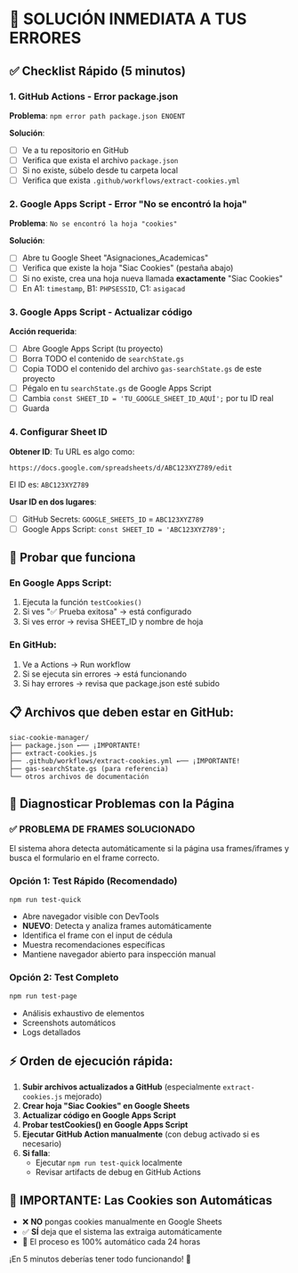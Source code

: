 # 🚨 SOLUCIÓN INMEDIATA A TUS ERRORES

## ✅ Checklist Rápido (5 minutos)

### 1. GitHub Actions - Error package.json

**Problema**: `npm error path package.json ENOENT`

**Solución**:
- [ ] Ve a tu repositorio en GitHub
- [ ] Verifica que exista el archivo `package.json`
- [ ] Si no existe, súbelo desde tu carpeta local
- [ ] Verifica que exista `.github/workflows/extract-cookies.yml`

### 2. Google Apps Script - Error "No se encontró la hoja"

**Problema**: `No se encontró la hoja "cookies"`

**Solución**:
- [ ] Abre tu Google Sheet "Asignaciones_Academicas"
- [ ] Verifica que existe la hoja "Siac Cookies" (pestaña abajo)
- [ ] Si no existe, crea una hoja nueva llamada **exactamente** "Siac Cookies"
- [ ] En A1: `timestamp`, B1: `PHPSESSID`, C1: `asigacad`

### 3. Google Apps Script - Actualizar código

**Acción requerida**:
- [ ] Abre Google Apps Script (tu proyecto)
- [ ] Borra TODO el contenido de `searchState.gs`
- [ ] Copia TODO el contenido del archivo `gas-searchState.gs` de este proyecto
- [ ] Pégalo en tu `searchState.gs` de Google Apps Script
- [ ] Cambia `const SHEET_ID = 'TU_GOOGLE_SHEET_ID_AQUÍ';` por tu ID real
- [ ] Guarda

### 4. Configurar Sheet ID

**Obtener ID**:
Tu URL es algo como:
```
https://docs.google.com/spreadsheets/d/ABC123XYZ789/edit
```
El ID es: `ABC123XYZ789`

**Usar ID en dos lugares**:
- [ ] GitHub Secrets: `GOOGLE_SHEETS_ID` = `ABC123XYZ789`
- [ ] Google Apps Script: `const SHEET_ID = 'ABC123XYZ789';`

## 🧪 Probar que funciona

### En Google Apps Script:
1. Ejecuta la función `testCookies()`
2. Si ves "✅ Prueba exitosa" → está configurado
3. Si ves error → revisa SHEET_ID y nombre de hoja

### En GitHub:
1. Ve a Actions → Run workflow
2. Si se ejecuta sin errores → está funcionando
3. Si hay errores → revisa que package.json esté subido

## 📋 Archivos que deben estar en GitHub:

```
siac-cookie-manager/
├── package.json ←── ¡IMPORTANTE!
├── extract-cookies.js
├── .github/workflows/extract-cookies.yml ←── ¡IMPORTANTE!
├── gas-searchState.gs (para referencia)
└── otros archivos de documentación
```


## 🧪 Diagnosticar Problemas con la Página

### ✅ **PROBLEMA DE FRAMES SOLUCIONADO**
El sistema ahora detecta automáticamente si la página usa frames/iframes y busca el formulario en el frame correcto.

### Opción 1: Test Rápido (Recomendado)
```bash
npm run test-quick
```
- Abre navegador visible con DevTools
- **NUEVO**: Detecta y analiza frames automáticamente
- Identifica el frame con el input de cédula
- Muestra recomendaciones específicas
- Mantiene navegador abierto para inspección manual

### Opción 2: Test Completo
```bash
npm run test-page
```
- Análisis exhaustivo de elementos
- Screenshots automáticos
- Logs detallados

## ⚡ Orden de ejecución rápida:

1. **Subir archivos actualizados a GitHub** (especialmente `extract-cookies.js` mejorado)
2. **Crear hoja "Siac Cookies" en Google Sheets**  
3. **Actualizar código en Google Apps Script**
4. **Probar testCookies() en Google Apps Script**
5. **Ejecutar GitHub Action manualmente** (con debug activado si es necesario)
6. **Si falla**: 
   - Ejecutar `npm run test-quick` localmente
   - Revisar artifacts de debug en GitHub Actions

## 🍪 **IMPORTANTE: Las Cookies son Automáticas**

- ❌ **NO** pongas cookies manualmente en Google Sheets
- ✅ **SÍ** deja que el sistema las extraiga automáticamente
- 🔄 El proceso es 100% automático cada 24 horas

¡En 5 minutos deberías tener todo funcionando! 🚀 